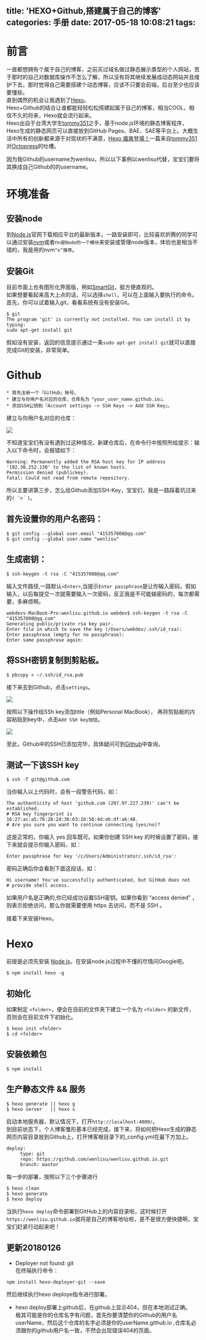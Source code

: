 title: 'HEXO+Github,搭建属于自己的博客'
categories: 手册
date: 2017-05-18 10:08:21
tags:
---
前言
=============

一直都想拥有个属于自己的博客，之前买过域名做过静态展示类型的个人网站，苦于那时的自己对数据库操作不怎么了解，所以没有将其继续发展成动态网站并且维护下去，那时觉得自己需要搭建个动态博客，应该不只要会前端，后台至少也应该要懂些。  
直到偶然的机会让我遇到了[Hexo](https://hexo.io)。   
Hexo+Github的结合让谁都能轻轻松松搭建起属于自己的博客，相当COOL，相信不久的将来，Hexo就会流行起来。   
Hexo出自于台湾大学生[tommy351](http://twitter.com/tommy351)之手，基于node.js环境的静态博客程序，Hexo生成的静态网页可以直接放到GitHub Pages、BAE、SAE等平台上。大概生活中所有的创新都来源于对现状的不满意，[Hexo 颯爽登場！](https://zespia.tw/blog/2012/10/11/hexo-debut/)一篇来自[tommy351](http://twitter.com/tommy351)对[Octopress](http://octopress.org/)的吐槽。

因为我Github的username为wenlisu，所以以下事例以wenlisu代替，宝宝们要将其换成自己Github的的username。

 环境准备
=============

## 安装node

到[Node.js](https://nodejs.org/en)官网下载相应平台的最新版本，一路安装即可，比较喜欢折腾的同学可以通过安装[nvm](https://github.com/creationix/nvm)或者n`n是Node的一个模块`来安装或管理node版本，体验也是相当不错的，我是用的nvm`^o^推荐`。

## 安装Git

目前市面上也有图形化界面版，例如[SmartGit](http://www.syntevo.com/smartgit/download)，挺方便直观的。  
如果想要看起来高大上点的话，可以选择`shell`，可以在上面输入要执行的命令。首先，你可以试着输入git，看看系统有没有安装Git。

```
$ git
The program 'git' is currently not installed. You can install it by typing:
sudo apt-get install git
```

假如没有安装，返回的信息提示通过一条`sudo apt-get install git`就可以直接完成Git的安装，非常简单。

 Github
=============

```
* 首先注册一个『GitHub』帐号。
* 建立与你用户名对应的仓库，仓库名为『your_user_name.github.io』。
* 添加SSH公钥到『Account settings -> SSH Keys -> Add SSH Key』。 
```
建立与你用户名对应的仓库：

![](http://ww3.sinaimg.cn/large/006tKfTcgy1ffplg4xs2kj30xp0kb40y.jpg)

不知道宝宝们有没有遇到过这种情况，新建仓库后，在命令行中按照所给提示：输入以下命令时，会报错如下：

```
Warning: Permanently added the RSA host key for IP address '192.30.252.130' to the list of known hosts.
Permission denied (publickey).
fatal: Could not read from remote repository.
```

所以主要讲第三步，怎么给Github添加SSH-Key，宝宝们，我是一路踩着坑过来的`( ´▽｀)`。

## 首先设置你的用户名密码：

```
$ git config --global user.email "415357008@qq.com"
$ git config --global user.name "wenlisu"
```
## 生成密钥：

```
$ ssh-keygen -t rsa -C "415357008@qq.com"
```

输入文件路径,一路默认`<Enter>`,当提示`Enter passphrase`是让你输入密码，假如输入，以后每提交一次就需要输入一次密码，反正我是不可能输密码的，每次都需要，多麻烦啊。

```
webdevs-MacBook-Pro:wenlisu.github.io webdev$ ssh-keygen -t rsa -C "415357008@qq.com"
Generating public/private rsa key pair.
Enter file in which to save the key (/Users/webdev/.ssh/id_rsa): 
Enter passphrase (empty for no passphrase): 
Enter same passphrase again: 
```

## 将SSH密钥复制到剪贴板。

```
$ pbcopy < ~/.ssh/id_rsa.pub
```

接下来去到Github，点击`settings`。

![](http://ww4.sinaimg.cn/large/006tKfTcgy1ffpmwc2yyjj30vd0jqdlr.jpg)

按照以下操作给SSh key添加title（例如Personal MacBook）， 再将剪贴板的内容粘贴到key中，点击`Add SSH key按钮`。

![](http://ww4.sinaimg.cn/large/006tKfTcgy1ffpmx1sdisj30uk0e3taf.jpg)

至此，Github中的SSH已添加完毕，具体疑问可到[Github](https://help.github.com/categories/authenticating-to-github/)中查询。

## 测试一下该SSH key
```
$ ssh -T git@github.com
```

当你输入以上代码时，会有一段警告代码，如：

```
The authenticity of host 'github.com (207.97.227.239)' can't be established.
# RSA key fingerprint is 16:27:ac:a5:76:28:2d:36:63:1b:56:4d:eb:df:a6:48.
# Are you sure you want to continue connecting (yes/no)?
```

这是正常的，你输入 yes 回车既可。如果你创建 SSH key 的时候设置了密码，接下来就会提示你输入密码，如：

```
Enter passphrase for key '/c/Users/Administrator/.ssh/id_rsa':
```

密码正确后你会看到下面这段话，如：

```
Hi username! You've successfully authenticated, but GitHub does not
# provide shell access.
```

如果用户名是正确的,你已经成功设置SSH密钥。如果你看到 “access denied” ，则表示拒绝访问，那么你就需要使用 https 去访问，而不是 SSH 。

接着下来安装Hexo。

 Hexo
=============

前提是必须先安装 [Node.js](https://nodejs.org/en)，在安装node.js过程中不懂的尽情问Google吧。   

```
$ npm install hexo -g
```

## 初始化

如果制定 `<folder>`，便会在目前的文件夹下建立一个名为 `<folder>` 的新文件，否则会在目前文件下初始化。

```
$ hexo init <folder>
$ cd <folder>
```

## 安装依赖包

```
$ npm install
```

## 生产静态文件 && 服务

```
$ hexo generate || hexo g 
$ hexo server   || hexo s 
```

启动本地服务器，默认情况下，打开`http://localhost:4000/`。  
到目前状态下，个人博客雏形基本已经完成，接下来，将如何把Hexo生成的静态网页内容目录放到Github上，打开博客根目录下的_config.yml在最下方加上。

```
deploy:
     type: git
     repo: https://github.com/wenlisu/wenlisu.github.io.git
     branch: master
```

每一步的部署，按照以下三个步骤进行

```
$ hexo clean
$ hexo generate
$ hexo deploy
```
当执行`hexo deploy`命令部署到GitHub上的内容目录啦，这时候打开`https://wenlisu.github.io`就将是自己的博客地址啦，是不是很方便快捷啊，宝宝们赶紧行动起来吧！

## 更新20180126

* Deployer not found: git  
在终端执行命令：
```
npm install hexo-deployer-git --save
```
 然后继续执行hexo deploye指令进行部署。

* hexo deploy部署上github后，在github上显示404，但在本地测试正确。  
极其可能是你的仓库名字有问题，首先你要清楚你的Github的用户名userName，然后这个仓库的名字必须是你的userName.github.io ,仓库名必须跟你的github用户名一致，不然会出现错误404的页面。